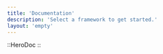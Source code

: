 ```yaml
---
title: 'Documentation'
description: 'Select a framework to get started.'
layout: 'empty'
---
```


::HeroDoc
::